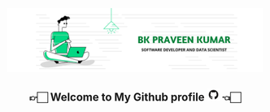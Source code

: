 ![Header](https://github.com/bkpraveenkumarads/bkpraveenkumarads/blob/main/151779888_535329504077750_7855408589355417521_n.png)
<h2 align="center">👉🏻 Welcome to My Github profile <img src="https://github.com/bommankondapraveenkumar/bommankondapraveenkumar/blob/main/GitHub-Mark.png" width="25px" height="25px"/> 👈🏻 </h2>

